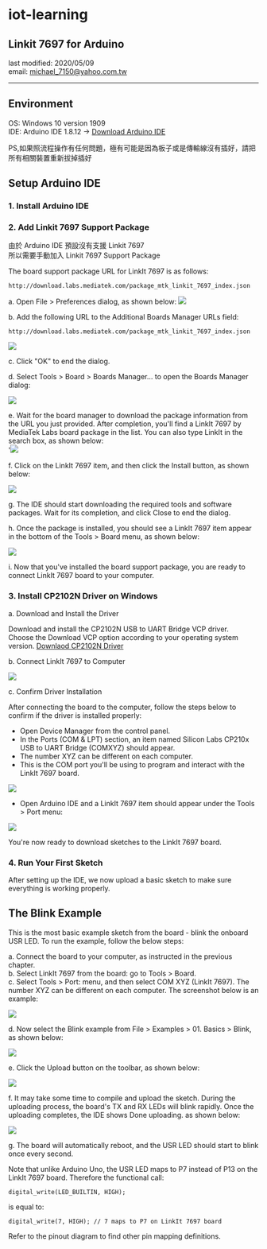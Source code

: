 # iot-learning

## Linkit 7697 for Arduino
last modified: 2020/05/09  
email: michael_7150@yahoo.com.tw  

---

## Environment

OS: Windows 10 version 1909  
IDE: Arduino IDE 1.8.12 -> [Download Arduino IDE](https://www.arduino.cc/en/Main/Software)  

PS,如果照流程操作有任何問題，極有可能是因為板子或是傳輸線沒有插好，請把所有相關裝置重新拔掉插好

## Setup Arduino IDE

### 1. Install Arduino IDE
### 2. Add Linkit 7697 Support Package
由於 Arduino IDE 預設沒有支援 Linkit 7697  
所以需要手動加入 Linkit 7697 Support Package

The board support package URL for LinkIt 7697 is as follows:  
```
http://download.labs.mediatek.com/package_mtk_linkit_7697_index.json
```

a. Open File > Preferences dialog, as shown below:
![](https://docs.labs.mediatek.com/resource/linkit7697-arduino/files/en/12878161/12878160/3/1490173858177/file_preferences_menu.png)

b. Add the following URL to the Additional Boards Manager URLs field: 
```
http://download.labs.mediatek.com/package_mtk_linkit_7697_index.json
```
![](https://docs.labs.mediatek.com/resource/linkit7697-arduino/files/en/12878161/12878182/1/1490171727851/preferences_dialog.png)

c. Click "OK" to end the dialog.  

d. Select Tools > Board > Boards Manager... to open the Boards Manager dialog:  

![](https://docs.labs.mediatek.com/resource/linkit7697-arduino/files/en/12878161/12878239/1/1490246867677/tools_board_menu.png)

e. Wait for the board manager to download the package information from the URL you just provided. After completion, you'll find a LinkIt 7697 by MediaTek Labs board package in the list. You can also type LinkIt in the search box, as shown below:  
'![](https://docs.labs.mediatek.com/resource/linkit7697-arduino/files/en/12878161/12878241/1/1490246920554/search_for_linkit.png)

f. Click on the LinkIt 7697 item, and then click the Install button, as shown below:  

![](https://docs.labs.mediatek.com/resource/linkit7697-arduino/files/en/12878161/12878240/1/1490246907913/install_board_package.png)

g. The IDE should start downloading the required tools and software packages. Wait for its completion, and click Close to end the dialog.

h. Once the package is installed, you should see a LinkIt 7697 item appear in the bottom of the Tools > Board menu, as shown below:  

![](https://docs.labs.mediatek.com/resource/linkit7697-arduino/files/en/12878161/12878242/1/1490246984803/board_menu.png)  

i. Now that you've installed the board support package, you are ready to connect LinkIt 7697 board to your computer.  

### 3. Install CP2102N Driver on Windows

a. Download and Install the Driver  

Download and install the CP2102N USB to UART Bridge VCP driver.  
Choose the Download VCP option according to your operating system version. [Downlaod CP2102N Driver](http://www.silabs.com/products/development-tools/software/usb-to-uart-bridge-vcp-drivers)  

b. Connect LinkIt 7697 to Computer  

![](https://docs.labs.mediatek.com/resource/linkit7697-arduino/files/en/12878250/12879244/1/1495605558797/board.jpg)

c. Confirm Driver Installation  

After connecting the board to the computer, follow the steps below to confirm if the driver is installed properly:  

- Open Device Manager from the control panel.  
- In the Ports (COM & LPT) section, an item named Silicon Labs CP210x USB to UART Bridge (COMXYZ) should appear.  
- The number XYZ can be different on each computer.  
- This is the COM port you'll be using to program and interact with the LinkIt 7697 board.  

![](https://docs.labs.mediatek.com/resource/linkit7697-arduino/files/en/12878248/12878254/1/1490247715367/windows_device_manager.png)  

- Open Arduino IDE and a LinkIt 7697 item should appear under the Tools > Port menu:  

![](https://docs.labs.mediatek.com/resource/linkit7697-arduino/files/en/12878248/12878255/1/1490247794500/board_port_selection.png)  

You're now ready to download sketches to the LinkIt 7697 board.

### 4. Run Your First Sketch

After setting up the IDE, we now upload a basic sketch to make sure everything is working properly.  

## The Blink Example

This is the most basic example sketch from the board - blink the onboard USR LED. To run the example, follow the below steps:  

a. Connect the board to your computer, as instructed in the previous chapter.  
b. Select  LinkIt 7697 from the board: go to Tools > Board.  
c. Select Tools > Port: menu, and then select COM XYZ (LinkIt 7697). The number XYZ  can be different on each computer. The screenshot below is an example:  

![](https://docs.labs.mediatek.com/resource/linkit7697-arduino/files/en/12881349/12881348/1/1502782296559/board_port_selection.png)  

d. Now select the Blink example from File > Examples > 01. Basics > Blink, as shown below:  

![](https://docs.labs.mediatek.com/resource/linkit7697-arduino/files/en/12881349/12881347/1/1502782296587/blink_example.png)  

e. Click the  Upload  button on the toolbar, as shown below:  

![](https://docs.labs.mediatek.com/resource/linkit7697-arduino/files/en/12881349/12881346/1/1502782296603/click_upload.png)  

f. It may take some time to compile and upload the sketch. During the uploading process, the board's  TX  and  RX  LEDs will blink rapidly. Once the uploading completes, the IDE shows Done uploading. as shown below:  

![](https://docs.labs.mediatek.com/resource/linkit7697-arduino/files/en/12881349/12881345/1/1502782296623/done_uploading.png)  

g. The board will automatically reboot, and the USR LED should start to blink once every second.  

Note that unlike Arduino Uno, the USR LED maps to P7 instead of P13 on the LinkIt 7697 board. Therefore the functional call:

```
digital_write(LED_BUILTIN, HIGH);
```
is equal to:
```
digital_write(7, HIGH); // 7 maps to P7 on LinkIt 7697 board
```

Refer to the pinout diagram to find other pin mapping definitions.